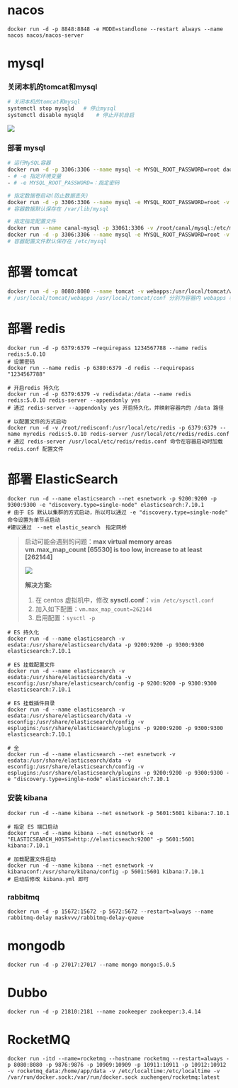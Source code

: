 # nacos 

```shell
docker run -d -p 8848:8848 -e MODE=standlone --restart always --name nacos nacos/nacos-server
```

# mysql

### 关闭本机的tomcat和mysql

```sh
# 关闭本机的tomcat和mysql
systemctl stop mysqld	# 停止mysql
systemctl disable mysqld	# 停止开机自启
```

![](http://qiniu.zhouhongyin.top/2022/06/05/1654405965-image-20200926094820156.png)

### 部署 mysql

```sh
# 运行MySQL容器
docker run -d -p 3306:3306 --name mysql -e MYSQL_ROOT_PASSWORD=root daocloud.io/library/mysql:5.7.4
- # -e 指定环境变量
- # -e MYSQL_ROOT_PASSWORD=：指定密码

# 指定数据卷启动(防止数据丢失)
docker run -d -p 3306:3306 --name mysql -e MYSQL_ROOT_PASSWORD=root -v mysqldata:/var/lib/mysql mysql:5.5.62
# 容器数据默认保存在 /var/lib/mysql 

# 指定指定配置文件
docker run --name canal-mysql -p 33061:3306 -v /root/canal/mysql:/etc/mysql/conf.d -e MYSQL_ROOT_PASSWORD=root -d mysql:8.0
docker run -d -p 3306:3306 --name mysql -e MYSQL_ROOT_PASSWORD=root -v mysqldata:/var/lib/mysql  -v mysqlconf:/etc/mysql mysql:5.5.62
# 容器配置文件默认保存在 /etc/mysql
```

# 部署 tomcat

```sh
docker run -d -p 8080:8080 --name tomcat -v webapps:/usr/local/tomcat/webapps -v tomcatconf:/usr/local/tomcat/conf tomcat:8.0-jre8
# /usr/local/tomcat/webapps /usr/local/tomcat/conf 分别为容器内 webapps 和 配置文件目录。
```

# 部署 redis

```shell
docker run -d -p 6379:6379 –requirepass 1234567788 --name redis redis:5.0.10
# 设置密码
docker run --name redis -p 6380:6379 -d redis --requirepass "1234567788"
```

```shell
# 开启redis 持久化
docker run -d -p 6379:6379 -v redisdata:/data --name redis redis:5.0.10 redis-server --appendonly yes
# 通过 redis-server --appendonly yes 开启持久化，并映射容器内的 /data 路径
```

```shell
# 以配置文件的方式启动
docker run -d -v /root/redisconf:/usr/local/etc/redis -p 6379:6379 --name myredis redis:5.0.10 redis-server /usr/local/etc/redis/redis.conf
# 通过 redis-server /usr/local/etc/redis/redis.conf 命令在容器启动时加载 redis.conf 配置文件
```

# 部署 ElasticSearch

```shell
docker run -d --name elasticsearch --net esnetwork -p 9200:9200 -p 9300:9300 -e "discovery.type=single-node" elasticsearch:7.10.1
# 由于 ES 默认以集群的方式启动，所以可以通过 -e "discovery.type=single-node" 命令设置为单节点启动
#建议通过　--net elastic_search　指定网桥
```

> 启动可能会遇到的问题：**max virtual memory areas vm.max_map_count [65530] is too low, increase to at least [262144]**
>
> ![](http://qiniu.zhouhongyin.top/2022/06/05/1654405969-image-20210520201355349.png)
>
> **解决方案:**
>
> 1. 在 centos 虚拟机中，修改 **sysctl.conf**：`vim /etc/sysctl.conf`
> 2. 加入如下配置：`vm.max_map_count=262144`
> 3. 启用配置：`sysctl -p`

```shell
# ES 持久化
docker run -d --name elasticsearch -v esdata:/usr/share/elasticsearch/data -p 9200:9200 -p 9300:9300 elasticsearch:7.10.1
```

```shell
# ES 挂载配置文件
docker run -d --name elasticsearch -v esdata:/usr/share/elasticsearch/data -v esconfig:/usr/share/elasticsearch/config -p 9200:9200 -p 9300:9300 elasticsearch:7.10.1
```

```shell
# ES 挂载插件目录
docker run -d --name elasticsearch -v esdata:/usr/share/elasticsearch/data -v esconfig:/usr/share/elasticsearch/config -v esplugins:/usr/share/elasticsearch/plugins -p 9200:9200 -p 9300:9300 elasticsearch:7.10.1
```

```shell
# 全
docker run -d --name elasticsearch --net esnetwork -v esdata:/usr/share/elasticsearch/data -v esconfig:/usr/share/elasticsearch/config -v esplugins:/usr/share/elasticsearch/plugins -p 9200:9200 -p 9300:9300 -e "discovery.type=single-node" elasticsearch:7.10.1
```

### 安装 kibana

```shell
docker run -d --name kibana --net esnetwork -p 5601:5601 kibana:7.10.1
```

```shell
# 指定 ES 端口启动
docker run -d --name kibana --net esnetwork -e "ELASTICSEARCH_HOSTS=http://elasticseach:9200" -p 5601:5601 kibana:7.10.1
```

```shell
# 加载配置文件启动
docker run -d --name kibana --net esnetwork -v kibanaconf:/usr/share/kibana/config -p 5601:5601 kibana:7.10.1
# 启动后修改 kibana.yml 即可
```

### rabbitmq

```shell
docker run -d -p 15672:15672 -p 5672:5672 --restart=always --name rabbitmq-delay maskvvv/rabbitmq-delay-queue
```

# mongodb

```shell
docker run -d -p 27017:27017 --name mongo mongo:5.0.5
```

# Dubbo

```shell
docker run -d -p 21810:2181 --name zookeeper zookeeper:3.4.14
```

# RocketMQ

```SHELL
docker run -itd --name=rocketmq --hostname rocketmq --restart=always -p 8080:8080 -p 9876:9876 -p 10909:10909 -p 10911:10911 -p 10912:10912 -v rocketmq_data:/home/app/data -v /etc/localtime:/etc/localtime -v /var/run/docker.sock:/var/run/docker.sock xuchengen/rocketmq:latest
```

